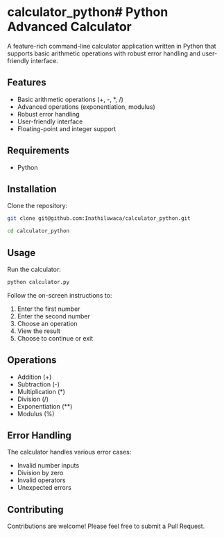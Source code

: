 # calculator_python# Python Advanced Calculator

A feature-rich command-line calculator application written in Python that supports basic arithmetic operations with robust error handling and user-friendly interface.

## Features

- Basic arithmetic operations (+, -, *, /)
- Advanced operations (exponentiation, modulus)
- Robust error handling
- User-friendly interface
- Floating-point and integer support

## Requirements

- Python 

## Installation

Clone the repository:
```bash
git clone git@github.com:Inathiluwaca/calculator_python.git

cd calculator_python
```

## Usage

Run the calculator:
```bash
python calculator.py
```

Follow the on-screen instructions to:
1. Enter the first number
2. Enter the second number
3. Choose an operation
4. View the result
5. Choose to continue or exit

## Operations

- Addition (+)
- Subtraction (-)
- Multiplication (*)
- Division (/)
- Exponentiation (**)
- Modulus (%)

## Error Handling

The calculator handles various error cases:
- Invalid number inputs
- Division by zero
- Invalid operators
- Unexpected errors

## Contributing

Contributions are welcome! Please feel free to submit a Pull Request.
